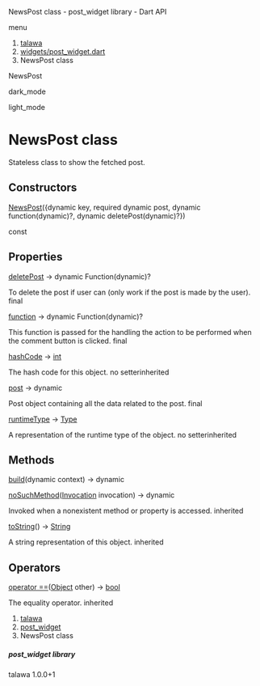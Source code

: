 




NewsPost class - post\_widget library - Dart API







menu

1. [talawa](../index.html)
2. [widgets/post\_widget.dart](../file-___home_harshil_Desktop_open-source_palisadoes_talawa_lib_widgets_post_widget/)
3. NewsPost class

NewsPost


dark\_mode

light\_mode




# NewsPost class


Stateless class to show the fetched post.


## Constructors

[NewsPost](../file-___home_harshil_Desktop_open-source_palisadoes_talawa_lib_widgets_post_widget/NewsPost/NewsPost.html)({dynamic key, required dynamic post, dynamic function(dynamic)?, dynamic deletePost(dynamic)?})

const



## Properties

[deletePost](../file-___home_harshil_Desktop_open-source_palisadoes_talawa_lib_widgets_post_widget/NewsPost/deletePost.html)
→ dynamic Function(dynamic)?

To delete the post if user can (only work if the post is made by the user).
final

[function](../file-___home_harshil_Desktop_open-source_palisadoes_talawa_lib_widgets_post_widget/NewsPost/function.html)
→ dynamic Function(dynamic)?

This function is passed for the handling the action to be performed when the comment button is clicked.
final

[hashCode](https://api.flutter.dev/flutter/dart-core/Object/hashCode.html)
→ [int](https://api.flutter.dev/flutter/dart-core/int-class.html)

The hash code for this object.
no setterinherited

[post](../file-___home_harshil_Desktop_open-source_palisadoes_talawa_lib_widgets_post_widget/NewsPost/post.html)
→ dynamic

Post object containing all the data related to the post.
final

[runtimeType](https://api.flutter.dev/flutter/dart-core/Object/runtimeType.html)
→ [Type](https://api.flutter.dev/flutter/dart-core/Type-class.html)

A representation of the runtime type of the object.
no setterinherited



## Methods

[build](../file-___home_harshil_Desktop_open-source_palisadoes_talawa_lib_widgets_post_widget/NewsPost/build.html)(dynamic context)
→ dynamic



[noSuchMethod](https://api.flutter.dev/flutter/dart-core/Object/noSuchMethod.html)([Invocation](https://api.flutter.dev/flutter/dart-core/Invocation-class.html) invocation)
→ dynamic


Invoked when a nonexistent method or property is accessed.
inherited

[toString](https://api.flutter.dev/flutter/dart-core/Object/toString.html)()
→ [String](https://api.flutter.dev/flutter/dart-core/String-class.html)


A string representation of this object.
inherited



## Operators

[operator ==](https://api.flutter.dev/flutter/dart-core/Object/operator_equals.html)([Object](https://api.flutter.dev/flutter/dart-core/Object-class.html) other)
→ [bool](https://api.flutter.dev/flutter/dart-core/bool-class.html)


The equality operator.
inherited



 


1. [talawa](../index.html)
2. [post\_widget](../file-___home_harshil_Desktop_open-source_palisadoes_talawa_lib_widgets_post_widget/)
3. NewsPost class

##### post\_widget library





talawa
1.0.0+1






